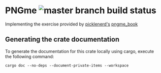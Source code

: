 # PNGme ![master branch build status](https://github.com/lpaulic/pngme/actions/workflows/rust.yml/badge.svg?branch=master)

Implementing the exercise provided by [picklenerd's](https://github.com/picklenerd) [pngme_book](https://picklenerd.github.io/pngme_book/chapter_1.html)

## Generating the crate documentation

To generate the documentation for this crate locally using cargo, execute the following command:
```
cargo doc --no-deps --document-private-items --workspace
```